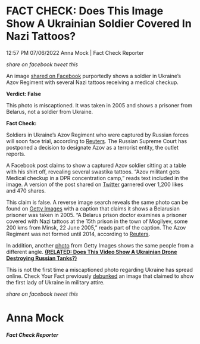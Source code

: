 FACT CHECK: Does This Image Show A Ukrainian Soldier Covered In Nazi Tattoos?
=============================================================================

12:57 PM 07/06/2022 Anna Mock | Fact Check Reporter

_share on facebook_ _tweet this_

 

An image [shared on Facebook](https://www.facebook.com/photo/?fbid=1281094858961778&set=a.153366548401287) purportedly shows a soldier in Ukraine’s Azov Regiment with several Nazi tattoos receiving a medical checkup. 

 

**Verdict: False**

This photo is miscaptioned. It was taken in 2005 and shows a prisoner from Belarus, not a soldier from Ukraine.

**Fact Check:**

 

Soldiers in Ukraine’s Azov Regiment who were captured by Russian forces will soon face trial, according to [Reuters](https://www.reuters.com/world/europe/some-captured-azov-fighters-will-face-trial-putin-ally-says-2022-06-30/). The Russian Supreme Court has postponed a decision to designate Azov as a terrorist entity, the outlet reports.

A Facebook post claims to show a captured Azov soldier sitting at a table with his shirt off, revealing several swastika tattoos. “Azov militant gets Medical checkup in a DPR concentration camp,” reads text included in the image. A version of the post shared on [Twitter](https://twitter.com/5thSu/status/1539136237029978113) garnered over 1,200 likes and 470 shares.

This claim is false. A reverse image search reveals the same photo can be found on [Getty Images](https://www.gettyimages.es/detail/fotograf%C3%ADa-de-noticias/belarus-prison-doctor-examines-a-prisoner-fotograf%C3%ADa-de-noticias/53115292?adppopup=true) with a caption that claims it shows a Belarusian prisoner was taken in 2005. “A Belarus prison doctor examines a prisoner covered with Nazi tattoos at the 15th prison in the town of Mogilyev, some 200 kms from Minsk, 22 June 2005,” reads part of the caption. The Azov Regiment was not formed until 2014, according to [Reuters](https://www.reuters.com/world/europe/last-defenders-mariupol-what-is-ukraines-azov-regiment-2022-05-17/).

 

In addition, another [photo](https://www.gettyimages.ie/detail/news-photo/belarus-prison-doctor-examines-a-prisoner-with-a-nazi-news-photo/53115374?adppopup=true) from Getty Images shows the same people from a different angle. **[(RELATED: Does This Video Show A Ukrainian Drone Destroying Russian Tanks?)](https://checkyourfact.com/2022/06/06/fact-check-does-video-show-drone-tanks/)**

This is not the first time a miscaptioned photo regarding Ukraine has spread online. Check Your Fact previously [debunked](https://checkyourfact.com/2022/02/28/fact-check-ukraine-first-lady-military-attire/) an image that claimed to show the first lady of Ukraine in military attire.

_share on facebook_ _tweet this_

Anna Mock
=========

##### Fact Check Reporter